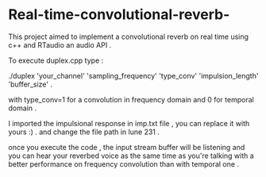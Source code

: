 # Real-time-convolutional-reverb-
This project aimed to implement a convolutional reverb on real time using c++ and RTaudio an audio API .

To execute duplex.cpp type :

./duplex 'your_channel' 'sampling_frequency' 'type_conv' 'impulsion_length' 'buffer_size' .

with type_conv=1 for a convolution in frequency domain and 0 for temporal domain .

I imported the impulsional response in imp.txt file , you can replace it with yours :) . and change the file path in lune 231 .


once you execute the code , the input stream buffer will be listening and you can hear your reverbed voice as the same time as you're talking
with a better performance on frequency convolution than with temporal one .

